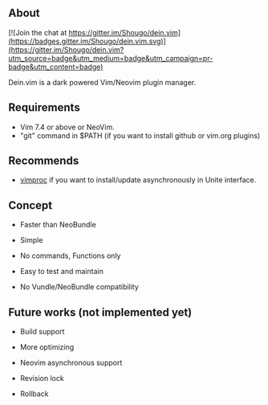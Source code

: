 ## About

[![Join the chat at https://gitter.im/Shougo/dein.vim](https://badges.gitter.im/Shougo/dein.vim.svg)](https://gitter.im/Shougo/dein.vim?utm_source=badge&utm_medium=badge&utm_campaign=pr-badge&utm_content=badge)

Dein.vim is a dark powered Vim/Neovim plugin manager.

## Requirements

* Vim 7.4 or above or NeoVim.
* "git" command in $PATH (if you want to install github or vim.org plugins)

## Recommends

* [vimproc](https://github.com/Shougo/vimproc.vim) if you want to
  install/update asynchronously in Unite interface.

## Concept

* Faster than NeoBundle

* Simple

* No commands, Functions only

* Easy to test and maintain

* No Vundle/NeoBundle compatibility

## Future works (not implemented yet)

* Build support

* More optimizing

* Neovim asynchronous support

* Revision lock

* Rollback

